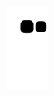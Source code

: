 ![Snake animation](https://github.com/EkluSam/EkluSam/blob/output/github-contribution-grid-snake.svg)
